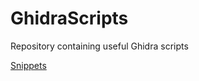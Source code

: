 # GhidraScripts
Repository containing useful Ghidra scripts

[Snippets](https://github.com/HackOvert/GhidraSnippets)
